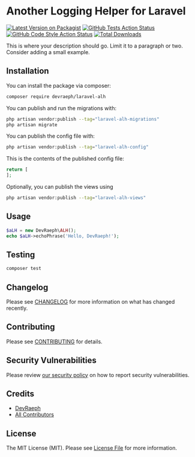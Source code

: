# Another Logging Helper for Laravel

[![Latest Version on Packagist](https://img.shields.io/packagist/v/devraeph/laravel-alh.svg?style=flat-square)](https://packagist.org/packages/devraeph/laravel-alh)
[![GitHub Tests Action Status](https://img.shields.io/github/actions/workflow/status/devraeph/laravel-alh/run-tests.yml?branch=main&label=tests&style=flat-square)](https://github.com/devraeph/laravel-alh/actions?query=workflow%3Arun-tests+branch%3Amain)
[![GitHub Code Style Action Status](https://img.shields.io/github/actions/workflow/status/devraeph/laravel-alh/fix-php-code-style-issues.yml?branch=main&label=code%20style&style=flat-square)](https://github.com/devraeph/laravel-alh/actions?query=workflow%3A"Fix+PHP+code+style+issues"+branch%3Amain)
[![Total Downloads](https://img.shields.io/packagist/dt/devraeph/laravel-alh.svg?style=flat-square)](https://packagist.org/packages/devraeph/laravel-alh)

This is where your description should go. Limit it to a paragraph or two. Consider adding a small example.

## Installation

You can install the package via composer:

```bash
composer require devraeph/laravel-alh
```

You can publish and run the migrations with:

```bash
php artisan vendor:publish --tag="laravel-alh-migrations"
php artisan migrate
```

You can publish the config file with:

```bash
php artisan vendor:publish --tag="laravel-alh-config"
```

This is the contents of the published config file:

```php
return [
];
```

Optionally, you can publish the views using

```bash
php artisan vendor:publish --tag="laravel-alh-views"
```

## Usage

```php
$aLH = new DevRaeph\ALH();
echo $aLH->echoPhrase('Hello, DevRaeph!');
```

## Testing

```bash
composer test
```

## Changelog

Please see [CHANGELOG](CHANGELOG.md) for more information on what has changed recently.

## Contributing

Please see [CONTRIBUTING](CONTRIBUTING.md) for details.

## Security Vulnerabilities

Please review [our security policy](../../security/policy) on how to report security vulnerabilities.

## Credits

- [DevRaeph](https://github.com/DevRaeph)
- [All Contributors](../../contributors)

## License

The MIT License (MIT). Please see [License File](LICENSE.md) for more information.
